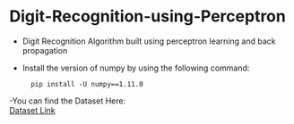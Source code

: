 # Digit-Recognition-using-Perceptron

- Digit Recognition Algorithm built using perceptron learning and back propagation
- Install the version of numpy by using the following command:

        pip install -U numpy==1.11.0
-You can find the Dataset Here:        
[Dataset Link](https://www.kaggle.com/code/wwsalmon/simple-mnist-nn-from-scratch-numpy-no-tf-keras/data?select=train.csv)
